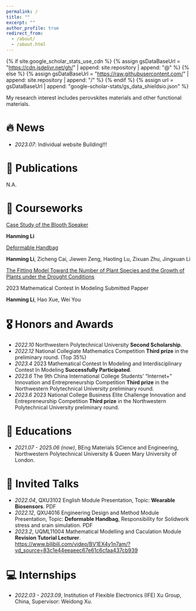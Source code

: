```yaml
---
permalink: /
title: ""
excerpt: ""
author_profile: true
redirect_from: 
  - /about/
  - /about.html
---
```


{% if site.google_scholar_stats_use_cdn %}
{% assign gsDataBaseUrl = "https://cdn.jsdelivr.net/gh/" | append: site.repository | append: "@" %}
{% else %}
{% assign gsDataBaseUrl = "https://raw.githubusercontent.com/" | append: site.repository | append: "/" %}
{% endif %}
{% assign url = gsDataBaseUrl | append: "google-scholar-stats/gs_data_shieldsio.json" %}

<span class='anchor' id='about-me'></span>



My research interest includes perovskites materials and other functional materials. 


# 🔥 News
- *2023.07*: Individual website Building!!! 

# 📝 Publications 



N.A.

# 📝 Courseworks 


[Case Study of the Blooth Speaker](https://github.com/lhm2003/LHM2003.github.io/blob/main/_pages/English_Module_Presentation_Wearable_Biosensors.pdf)

**Hanming Li**

[Deformable Handbag]()

**Hanming Li**, Zicheng Cai, Jiewen Zeng, Haoting Lu, Zixuan Zhu, Jingxuan Li

[The Fitting Model Toward the Number of Plant Species and the Growth of Plants under the Drought Conditions]()

 2023 Mathematical Contest In Modeling Submitted Papper
 
**Hanming Li**, Hao Xue, Wei You



# 🎖 Honors and Awards
- *2022.10* Northwestern Polytechnical University **Second Scholarship**. 
- *2022.12* National Collegiate Mathematics Competition **Third prize** in the preliminary round. (Top 35%)
- *2023.4*  2023 Mathematical Contest In Modeling and Interdisciplinary Contest In Modeling **Successfully Participated**.
- *2023.6*  The 9th China International College Students’ “Internet+” Innovation and Entrepreneurship Competition **Third prize** in the Northwestern Polytechnical University preliminary round.
- *2023.6*  2023 National College Business Elite Challenge Innovation and Entrepreneurship Competition **Third prize** in the Northwestern Polytechnical University preliminary round.
  

# 📖 Educations
- *2021.07 - 2025.06 (now)*, BEng Materials SCience and Engineering, Northwestern Polytechnical University & Queen Mary University of London. 

# 💬 Invited Talks
- *2022.04*, QXU3102 English Module Presentation, Topic: **Wearable Biosensors**. PDF 
- *2022.12*, QXU4016 Engineering Design and Method Module Presentation, Topic: **Deformable Handbag**, Responsibility for Solidwork stress and srain simulation. PDF
- *2023.2*,  UQML11004 Mathematical Modelling and Caculation Module **Revision Tutorial Lecturer**. https://www.bilibili.com/video/BV1EX4y1n7am/?vd_source=83c1e44eeaeec67e61c6cfaa437cb939

# 💻 Internships
- *2022.03 - 2023.09*, Institution of Flexible Electronics (IFE) Xu Group, China, Supervisor: Weidong Xu.
